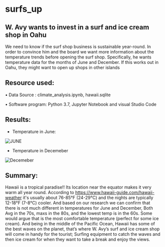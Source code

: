 # surfs_up
## W. Avy wants to invest in a surf and ice cream shop in Oahu
We need to know if the surf shop business is sustainable year-round.  In order to convince him and the board we want more information about the temperature trends before opening the surf shop. Specifically, he wants temperature data for the months of June and December. If this works out in Oahu, they might want to open up shops in other islands

## Resource used:
• Data Source : climate_analysis.ipynb, hawaii.sqlite

• Software program: Python 3.7, Jupyter Notebook and visual Studio Code

## Results:
- Temperature in June:

![JUNE](https://user-images.githubusercontent.com/107021649/189012145-1b90eb85-7c6f-4125-b276-8ddaefd38b6b.png)

- Temperature in Decemeber

![Decemeber](https://user-images.githubusercontent.com/107021649/189012155-bf786155-bed8-44f5-943e-708fb152860b.png)

## Summary:
Hawaii is a tropical paradise!! Its location near the equator makes it very warm all year round. According to https://www.hawaii-guide.com/hawaii-weather it's usually about 76-85°F (24-29°C) and the nights are typically 12-18°F (7-8°C) cooler. And based on our research we can confirm that there is not much different in temperatures for June and December, Both Avg in the 70s, maxs in the 80s, and the lowest temp is in the 60s. Some would argue that is the most comfortable temperature (perfect for some ice cream). And being in the middle of the Pacific Ocean, Hawaii has some of the best waves on the planet, that’s where W. Avy’s surf and ice cream shop will come in handy for the tourist; Surfing equipment to catch the waves and then ice cream for when they want to take a break and enjoy the views. 
